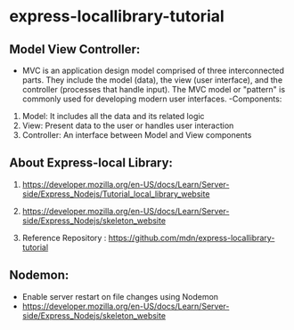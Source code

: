 # express-locallibrary-tutorial


## Model View Controller:
- MVC is an application design model comprised of three interconnected parts. They include the model (data), the view (user interface), and the controller (processes that handle input). The MVC model or "pattern" is commonly used for developing modern user interfaces.
-Components:  
1. Model: It includes all the data and its related logic
2. View: Present data to the user or handles user interaction
3. Controller: An interface between Model and View components

## About Express-local Library:

1. https://developer.mozilla.org/en-US/docs/Learn/Server-side/Express_Nodejs/Tutorial_local_library_website

1. https://developer.mozilla.org/en-US/docs/Learn/Server-side/Express_Nodejs/skeleton_website

1. Reference Repository : https://github.com/mdn/express-locallibrary-tutorial

## Nodemon:
- Enable server restart on file changes using Nodemon
- https://developer.mozilla.org/en-US/docs/Learn/Server-side/Express_Nodejs/skeleton_website